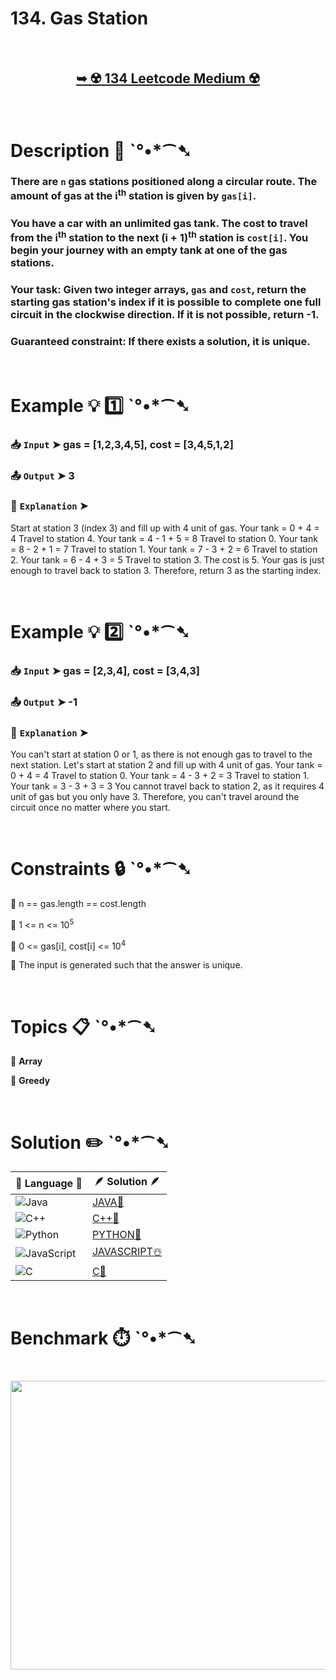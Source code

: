 # 134. Gas Station

</br>

<h2 align="center"> 

<a href=""><strong>➥ ☢️ 134 Leetcode Medium ☢️ </strong></a>
</h2>

</br>

# Description 📜 ˋ°•*⁀➷

### There are `n` gas stations positioned along a circular route. The amount of gas at the i<sup>th</sup> station is given by `gas[i]`.

### You have a car with an unlimited gas tank. The cost to travel from the i<sup>th</sup> station to the next (i + 1)<sup>th</sup> station is `cost[i]`. You begin your journey with an empty tank at one of the gas stations.

### Your task: Given two integer arrays, `gas` and `cost`, return the starting gas station's index if it is possible to complete one full circuit in the clockwise direction. If it is not possible, return -1.

### Guaranteed constraint: If there exists a solution, it is unique.

</br>

# Example 💡 1️⃣ ˋ°•*⁀➷

  ### 📥 `Input`  ➤ gas = [1,2,3,4,5], cost = [3,4,5,1,2]

  ### 📤 `Output`  ➤ 3

  ### 🔦 `Explanation`  ➤
Start at station 3 (index 3) and fill up with 4 unit of gas. Your tank = 0 + 4 = 4
Travel to station 4. Your tank = 4 - 1 + 5 = 8
Travel to station 0. Your tank = 8 - 2 + 1 = 7
Travel to station 1. Your tank = 7 - 3 + 2 = 6
Travel to station 2. Your tank = 6 - 4 + 3 = 5
Travel to station 3. The cost is 5. Your gas is just enough to travel back to station 3.
Therefore, return 3 as the starting index.

</br>

# Example 💡 2️⃣ ˋ°•*⁀➷

  ### 📥 `Input` ➤ gas = [2,3,4], cost = [3,4,3]

  ### 📤 `Output`  ➤ -1

  ### 🔦 `Explanation` ➤
You can't start at station 0 or 1, as there is not enough gas to travel to the next station.
Let's start at station 2 and fill up with 4 unit of gas. Your tank = 0 + 4 = 4
Travel to station 0. Your tank = 4 - 3 + 2 = 3
Travel to station 1. Your tank = 3 - 3 + 3 = 3
You cannot travel back to station 2, as it requires 4 unit of gas but you only have 3.
Therefore, you can't travel around the circuit once no matter where you start.

</br>

# Constraints 🔒 ˋ°•*⁀➷

🔹 n == gas.length == cost.length </br>

🔹 1 <= n <= 10<sup>5</sup> </br>

🔹 0 <= gas[i], cost[i] <= 10<sup>4</sup> </br>

🔹 The input is generated such that the answer is unique. </br>

</br>

# Topics 📋 ˋ°•*⁀➷

🔸 **Array**  </br>

🔸 **Greedy**  </br>

</br>

# Solution ✏️ ˋ°•*⁀➷

| 📒 Language 📒  | 🪶 Solution 🪶 |
| ------------- | ------------- |
|  ![Java](https://img.shields.io/badge/java-%23ED8B00.svg?style=for-the-badge&logo=openjdk&logoColor=white)  | [JAVA🍁]() |
|  ![C++](https://img.shields.io/badge/c++-%2300599C.svg?style=for-the-badge&logo=c%2B%2B&logoColor=white)  | [C++🎲]()  |
|  ![Python](https://img.shields.io/badge/python-3670A0?style=for-the-badge&logo=python&logoColor=ffdd54)    | [PYTHON🍰]() |
| ![JavaScript](https://img.shields.io/badge/javascript-%23323330.svg?style=for-the-badge&logo=javascript&logoColor=%23F7DF1E)   | [JAVASCRIPT☃️]() |
|   ![C](https://img.shields.io/badge/c-%2300599C.svg?style=for-the-badge&logo=c&logoColor=white)   | [C💖]()  |

</br>

# Benchmark ⏱️ ˋ°•*⁀➷

<h1  align="center" >

<img src ="" width = "700px" height="462px" />

</h1>
